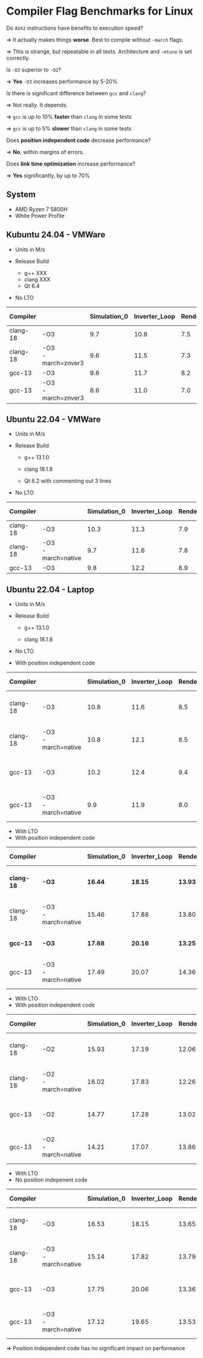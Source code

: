 # Compiler Flag Benchmarks for Linux

Do `AVX2` instructions have benefits to execution speed?

=> It actually makes things **worse**. Best to compile without `-march`  flags. 

=> This is strange, but repeatable in all tests. Architecture and `-mtune`  is set correctly.



Is `-O3` superior to `-O2`?

=> **Yes** `-O3` increases performance by 5-20%



Is there is significant difference between `gcc`  and `clang`?

=> Not really. It depends.

=> `gcc`  is up to 10% **faster** than `clang` in some tests

=> `gcc`  is up to 5% **slower** than `clang` in some tests



Does **position independent code** decrease performance?

=> **No**, within margins of errors.



Does **link time optimization** increase performance?

=> **Yes** significantly, by up to 70%



## System

* AMD Ryzen 7 5800H
* White Power Profile



## Kubuntu 24.04 - VMWare

* Units in M/s

* Release Build
  * g++ XXX
  * clang XXX
  * Qt 6.4
  
* No LTO

| Compiler |                        | Simulation_0 | Inverter_Loop | RenderScene_0 | Load Elemens |
| -------- | ---------------------- | ------------ | ------------- | ------------- | ------------ |
| clang-18 | -O3                    | 9.7          | 10.8          | 7.5           |              |
| clang-18 | -O3 <br/>-march=znver3 | 9.6          | 11.5          | 7.3           |              |
| gcc-13   | -O3                    | 9.6          | 11.7          | 8.2           |              |
| gcc-13   | -O3<br/>-march=znver3  | 8.6          | 11.0          | 7.0           |              |

## Ubuntu 22.04 - VMWare

* Units in M/s

* Release Build

  * g++ 13.1.0

  * clang 18.1.8

  * Qt 6.2 with commenting out 3 lines

* No LTO

| Compiler |                       | Simulation_0 | Inverter_Loop | RenderScene_0 | Load Elements |
| -------- | --------------------- | ------------ | ------------- | ------------- | ------------- |
| clang-18 | -O3                   | 10.3         | 11.3          | 7.9           |               |
| clang-18 | -O3<br/>-march=native | 9.7          | 11.6          | 7.8           |               |
| gcc-13   | -O3                   | 9.8          | 12.2          | 8.9           |               |



## Ubuntu 22.04 - Laptop

* Units in M/s

* Release Build

  * g++ 13.1.0

  * clang 18.1.8

* No LTO
* With position independent code

| Compiler |                       | Simulation_0 | Inverter_Loop | RenderScene_0 | Load Elements | Uninsert / Insert    |
| -------- | --------------------- | ------------ | ------------- | ------------- | ------------- | -------------------- |
| clang-18 | -O3                   | 10.8         | 11.6          | 8.5           | 1173 ms       | 1995 ms<br />2318 ms |
| clang-18 | -O3<br/>-march=native | 10.8         | 12.1          | 8.5           | 1156 ms       | 2105 ms<br />2411 ms |
| gcc-13   | -O3                   | 10.2         | 12.4          | 9.4           | 1290 ms       | 2098 ms<br />2605 ms |
| gcc-13   | -O3<br/>-march=native | 9.9          | 11.9          | 8.0           | 1283 ms       | 2290 ms<br />2703 ms |

* With LTO
* With position independent code

| Compiler     |                       | Simulation_0 | Inverter_Loop | RenderScene_0 | Load Elements | Uninsert / Insert        |
| ------------ | --------------------- | ------------ | ------------- | ------------- | ------------- | ------------------------ |
| **clang-18** | **-O3**               | **16.44**    | **18.15**     | **13.93**     | **1065 ms**   | **1854 ms<br />2175 ms** |
| clang-18     | -O3<br/>-march=native | 15.46        | 17.88         | 13.80         | 1048 ms       | 2002 ms<br />2201 ms     |
| **gcc-13**   | **-O3**               | **17.68**    | **20.16**     | **13.25**     | **1107 ms**   | **1845 ms<br />2207**    |
| gcc-13       | -O3<br/>-march=native | 17.49        | 20.07         | 14.36         | 1048 ms       | 1880 ms<br />2353 ms     |

* With LTO
* With position independent code

| Compiler |                       | Simulation_0 | Inverter_Loop | RenderScene_0 | Load Elements | Uninsert / Insert    |
| -------- | --------------------- | ------------ | ------------- | ------------- | ------------- | -------------------- |
| clang-18 | -O2                   | 15.93        | 17.19         | 12.06         | 1066 ms       | 1865 ms<br />2166 ms |
| clang-18 | -O2<br/>-march=native | 16.02        | 17.83         | 12.26         | 1048 ms       | 1957 ms<br />2188 ms |
| gcc-13   | -O2                   | 14.77        | 17.28         | 13.02         | 1194 ms       | 1953 ms<br />2323 ms |
| gcc-13   | -O2<br/>-march=native | 14.21        | 17.07         | 13.86         | 1120 ms       | 1975 ms<br />2408 ms |

* With LTO
* No position indepenent code

| Compiler |                       | Simulation_0 | Inverter_Loop | RenderScene_0 | Load Elements | Uninsert / Insert    |
| -------- | --------------------- | ------------ | ------------- | ------------- | ------------- | -------------------- |
| clang-18 | -O3                   | 16.53        | 18.15         | 13.65         | 1067 ms       | 1868 ms<br />2161 ms |
| clang-18 | -O3<br/>-march=native | 15.14        | 17.82         | 13.79         | 1038 ms       | 1994 ms<br />2210 ms |
| gcc-13   | -O3                   | 17.75        | 20.06         | 13.36         | 1095 ms       | 1853 ms<br />2194 ms |
| gcc-13   | -O3<br/>-march=native | 17.12        | 19.65         | 13.53         | 1071 ms       | 1890 ms<br />2429 ms |

=> Position independent code has no significant impact on performance
